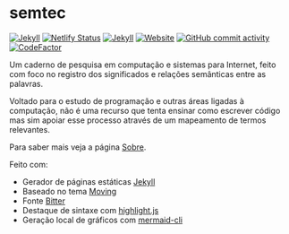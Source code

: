 # semtec

[![Jekyll](https://img.shields.io/badge/jekyll-%3E%3D%204.2-teal.svg)](https://jekyllrb.com/)
[![Netlify Status](https://api.netlify.com/api/v1/badges/c616f122-87d3-4bbe-b075-e6cd54f2e66a/deploy-status)](https://app.netlify.com/sites/semtec/deploys)
[![Jekyll](https://img.shields.io/badge/jekyll-%3E%3D%204.2-teal.svg)](https://jekyllrb.com/)
[![Website](https://img.shields.io/website?down_color=lightgrey&down_message=offline&up_message=online&url=https%3A%2F%2Fjultty.github.io)](https://jultty.github.io)
[![GitHub commit activity](https://img.shields.io/github/commit-activity/w/jultty/jultty.github.io)](https://github.com/jultty/jultty.github.io/graphs/commit-activity)
[![CodeFactor](https://www.codefactor.io/repository/github/jultty/jultty.github.io/badge)](https://www.codefactor.io/repository/github/jultty/jultty.github.io)

Um caderno de pesquisa em computação e sistemas para Internet, feito com foco no registro dos significados e relações semânticas entre as palavras.

Voltado para o estudo de programação e outras áreas ligadas à computação, não é uma recurso que tenta ensinar como escrever código mas sim apoiar esse processo através de um mapeamento de termos relevantes.

Para saber mais veja a página [Sobre](https://jultty.github.io/sobre).

Feito com:
* Gerador de páginas estáticas [Jekyll](https://jekyllrb.com/)
* Baseado no tema [Moving](https://github.com/huangyz0918/moving)
* Fonte [Bitter](https://github.com/solmatas/Bitter)
* Destaque de sintaxe com [highlight.js](https://highlightjs.org/)
* Geração local de gráficos com [mermaid-cli](https://mermaid-js.github.io/)

